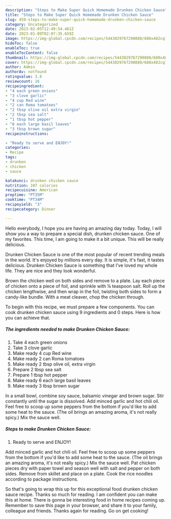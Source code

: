 ```yaml
---
description: "Steps to Make Super Quick Homemade Drunken Chicken Sauce"
title: "Steps to Make Super Quick Homemade Drunken Chicken Sauce"
slug: 459-steps-to-make-super-quick-homemade-drunken-chicken-sauce
category: Uncategorized
date: 2023-02-05T12:49:54.461Z
date: 2023-01-09T02:07:35.659Z
image: https://img-global.cpcdn.com/recipes/5443029767290880/680x482cq70/drunken-chicken-sauce-recipe-main-photo.jpg
hideToc: false
enableToc: true
enableTocContent: false
thumbnail: https://img-global.cpcdn.com/recipes/5443029767290880/680x482cq70/drunken-chicken-sauce-recipe-main-photo.jpg
cover: https://img-global.cpcdn.com/recipes/5443029767290880/680x482cq70/drunken-chicken-sauce-recipe-main-photo.jpg
author: Admin
authorAv: notfound
ratingvalue: 3.8
reviewcount: 16
recipeingredient:
- "4 each green onions"
- "3 clove garlic"
- "4 cup Red wine"
- "2 can Roma tomatoes"
- "2 tbsp olive oil extra virgin"
- "2 tbsp sea salt"
- "1 tbsp hot pepper"
- "6 each large basil leaves"
- "3 tbsp brown sugar"
recipeinstructions:

- "Ready to serve and ENJOY!"
categories:
- Recipe
tags:
- drunken
- chicken
- sauce

katakunci: drunken chicken sauce 
nutrition: 107 calories
recipecuisine: American
preptime: "PT35M"
cooktime: "PT34M"
recipeyield: "3"
recipecategory: Dinner

---
```



Hello everybody, I hope you are having an amazing day today. Today, I will show you a way to prepare a special dish, drunken chicken sauce. One of my favorites. This time, I am going to make it a bit unique. This will be really delicious.

Drunken Chicken Sauce is one of the most popular of recent trending meals in the world. It's enjoyed by millions every day. It is simple, it's fast, it tastes delicious. Drunken Chicken Sauce is something that I've loved my whole life. They are nice and they look wonderful.

Brown the chicken well on both sides and remove to a plate. Lay each piece of chicken onto a piece of foil, and sprinkle with ¼ teaspoon salt. Roll up the chicken lengthwise, and then wrap in the foil, twisting both sides to form a candy-like bundle. With a meat cleaver, chop the chicken through.


To begin with this recipe, we must prepare a few components. You can cook drunken chicken sauce using 9 ingredients and 0 steps. Here is how you can achieve that.

<!--inarticleads1-->

##### The ingredients needed to make Drunken Chicken Sauce:

1. Take 4 each green onions
1. Take 3 clove garlic
1. Make ready 4 cup Red wine
1. Make ready 2 can Roma tomatoes
1. Make ready 2 tbsp olive oil, extra virgin
1. Prepare 2 tbsp sea salt
1. Prepare 1 tbsp hot pepper
1. Make ready 6 each large basil leaves
1. Make ready 3 tbsp brown sugar


In a small bowl, combine soy sauce, balsamic vinegar and brown sugar. Stir constantly until the sugar is dissolved. Add minced garlic and hot chili oil. Feel free to scoop up some peppers from the bottom if you&#39;d like to add some heat to the sauce. (The oil brings an amazing aroma, it&#39;s not really spicy.) Mix the sauce well. 

<!--inarticleads2-->

##### Steps to make Drunken Chicken Sauce:


1. Ready to serve and ENJOY!

Add minced garlic and hot chili oil. Feel free to scoop up some peppers from the bottom if you&#39;d like to add some heat to the sauce. (The oil brings an amazing aroma, it&#39;s not really spicy.) Mix the sauce well. Pat chicken pieces dry with paper towel and season well with salt and pepper on both sides. Remove from skillet and place on a plate. Cook the rice noodles according to package instructions. 

So that's going to wrap this up for this exceptional food drunken chicken sauce recipe. Thanks so much for reading. I am confident you can make this at home. There is gonna be interesting food in home recipes coming up. Remember to save this page in your browser, and share it to your family, colleague and friends. Thanks again for reading. Go on get cooking!
